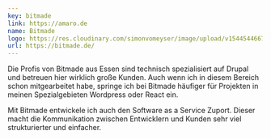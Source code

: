 ```yaml
---
key: bitmade
link: https://amaro.de
name: Bitmade
logo: https://res.cloudinary.com/simonvomeyser/image/upload/v1544544667/simonvomeyser.de/clients-bitmade.png
url: https://bitmade.de/
---
```


Die Profis von Bitmade aus Essen sind technisch spezialisiert auf Drupal und betreuen hier wirklich große Kunden. Auch wenn ich in diesem Bereich schon mitgearbeitet habe, springe ich bei Bitmade häufiger für Projekten in meinen Spezialgebieten Wordpress oder React ein.

Mit Bitmade entwickele ich auch den Software as a Service Zuport. Dieser macht die Kommunikation zwischen Entwicklern und Kunden sehr viel strukturierter und einfacher.
